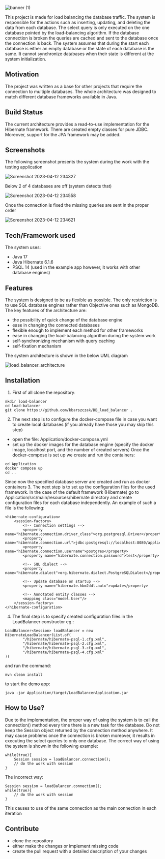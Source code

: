 ![banner (1)](https://user-images.githubusercontent.com/72699445/231595290-94018ac1-8312-4df4-a3df-379093ffc0f4.png)

This project is made for load balancing the database traffic. The system is responsible for the actions such as inserting, updating, and deleting the data from each database. The select query is only executed on the one database pointed by the load-balancing algorithm. If the database connection is broken the queries are cached and sent to the database once the connection is back. The system assumes that during the start each database is either an empty database or the state of each database is the same. It cannot synchronize databases when their state is different at the system initialization.

## Motivation

The project was written as a base for other projects that require the connection to multiple databases. The whole architecture was designed to match different database frameworks available in Java.

## Build Status

The current architecture provides a read-to-use implementation for the Hibernate framework. There are created empty classes for pure JDBC. Moreover, support for the JPA framework may be added.

## Screenshots

The following screenshot presents the system during the work with the testing application

![Screenshot 2023-04-12 234327](https://user-images.githubusercontent.com/72699445/231592722-e191644b-646b-46a4-b9d1-779ab62a6b4a.png)

Below 2 of 4 databases are off (system detects that)

![Screenshot 2023-04-12 234558](https://user-images.githubusercontent.com/72699445/231593126-a2c087d4-077c-4e1f-b3c9-7e0eb4a681b9.png)

Once the connection is fixed the missing queries are sent in the proper order

![Screenshot 2023-04-12 234621](https://user-images.githubusercontent.com/72699445/231593294-d0a58f69-c22c-48a2-b9d3-88ce1a86ce7e.png)

## Tech/Framework used

The system uses:
- Java 17
- Java Hibernate 6.1.6
- PSQL 14 (used in the example app however, it works with other database engines)

## Features

The system is designed to be as flexible as possible. The only restriction is to use SQL database engines rather than Objective ones such as MongoDB. The key features of the architecture are:
- the possibility of quick change of the database engine
- ease in changing the connected databases
- flexible enough to implement each method for other frameworks
- ease in changing the load-balancing algorithm during the system work
- self-synchronizing mechanism with query caching
- self-fixation mechanism

The system architecture is shown in the below UML diagram

![load_balancer_architecture](https://user-images.githubusercontent.com/72699445/231595117-bca746a4-8a0b-4b38-bbb6-68480f7a42ff.png)

## Installation

1. First of all clone the repository:
```
mkdir load-balancer
cd load-balancer
git clone https://github.com/kbarszczak/DB_load_balancer .
```
2. The next step is to configure the docker-compose file in case you want to create local databases (if you already have those you may skip this step)
- open the file: Application/docker-compose.yml
- set up the docker images for the database engine (specify the docker image, localhost port, and the number of created servers)
Once the docker-compose is set up we create and run the containers:
```
cd Application
docker compose up
cd ..
```
Since now the specified database server are created and run as docker containers
3. The next step is to set up the configuration files for the used framework. In the case of the default framework (Hibernate) go to Application/src/main/resources/hibernate directory and create configuration files for each database independently. An example of such a file is the following:
```
<hibernate-configuration>
    <session-factory>
        <!-- Connection settings -->
        <property name="hibernate.connection.driver_class">org.postgresql.Driver</property>
        <property name="hibernate.connection.url">jdbc:postgresql://localhost:8080/application</property>
        <property name="hibernate.connection.username">postgres</property>
        <property name="hibernate.connection.password">test</property>

        <!-- SQL dialect -->
        <property name="hibernate.dialect">org.hibernate.dialect.PostgreSQLDialect</property>

        <!-- Update database on startup -->
        <property name="hibernate.hbm2ddl.auto">update</property>

        <!-- Annotated entity classes -->
        <mapping class="model.User"/>
    </session-factory>
</hibernate-configuration>
```
4. The final step is to specify created configuration files in the LoadBalancer constructor eg.:
```
LoadBalancer<Session> loadBalancer = new HibernateLoadBalancer(List.of(
        "/hibernate/hibernate-psql-1.cfg.xml",
        "/hibernate/hibernate-psql-2.cfg.xml",
        "/hibernate/hibernate-psql-3.cfg.xml",
        "/hibernate/hibernate-psql-4.cfg.xml"
))
```
and run the command:
```
mvn clean install
```
to start the demo app:
```
java -jar Application/target/LoadBalancerApplication.jar
```

## How to Use?

Due to the implementation, the proper way of using the system is to call the connection() method every time there is a new task for the database. Do not keep the Session object returned by the connection method anywhere. It may cause problems once the connection is broken moreover, it results in executing the select queries to only one database. The correct way of using the system is shown in the following example:
```
while(true){
    Session session = loadBalancer.connection();
    // do the work with session
}
```
The incorrect way:
```
Session session = loadBalancer.connection();
while(true){
    // do the work with session
}
```
This causes to use of the same connection as the main connection in each iteration

## Contribute
- clone the repository
- either make the changes or implement missing code
- create the pull request with a detailed description of your changes
